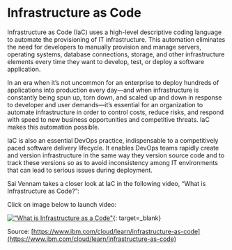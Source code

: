 # Infrastructure as Code

<!--- cSpell:ignore Vennam -->

Infrastructure as Code (IaC) uses a high-level descriptive coding language to automate the provisioning of IT infrastructure. This automation eliminates the need for developers to manually provision and manage servers, operating systems, database connections, storage, and other infrastructure elements every time they want to develop, test, or deploy a software application.

In an era when it’s not uncommon for an enterprise to deploy hundreds of applications into production every day—and when infrastructure is constantly being spun up, torn down, and scaled up and down in response to developer and user demands—it’s essential for an organization to automate infrastructure in order to control costs, reduce risks, and respond with speed to new business opportunities and competitive threats. IaC makes this automation possible.

IaC is also an essential DevOps practice, indispensable to a competitively paced software delivery lifecycle. It enables DevOps teams rapidly create and version infrastructure in the same way they version source code and to track these versions so as to avoid inconsistency among IT environments that can lead to serious issues during deployment.

Sai Vennam takes a closer look at IaC in the following video, “What is Infrastructure as Code?”:

Click on image below to launch video:

[!["What is Infrastructure as a Code"](http://img.youtube.com/vi/zWw2wuiKd5o/0.jpg)](https://youtu.be/zWw2wuiKd5o "What is Infrastructure as a Code"){: target=_blank}

Source: [https://www.ibm.com/cloud/learn/infrastructure-as-code](https://www.ibm.com/cloud/learn/infrastructure-as-code)
